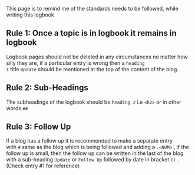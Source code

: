 This page is to remind me of the standards needs to be followed, while writing this logbook

## Rule 1: Once a topic is in logbook it remains in logbook

Logbook pages should not be deleted in any circumstances no matter how silly they are, if a particular entry is wrong then a `heading 1` title `Update` should be mentioned at the top of the content of the blog.

## Rule 2: Sub-Headings

The subheadings of the logbook should be `heading 2` i.e `<h2>` or in other words `##`

## Rule 3: Follow Up

If a blog has a follow up it is recommended to make a separate entry with `#` same as the blog which is being followed and adding a `.<NUM>` , if the follow up is small, then the follow up can be written in the last of the blog with a sub-heading `Update` or `Follow Up` followed by date in bracket `()` . (Check entry #1 for reference)